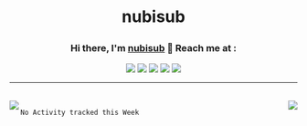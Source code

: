 # <p align = "center">nubisub</p>

### <p align = "center">Hi there, I'm [nubisub](https://nubisub.xyz) 👋 Reach me at :</p>

<div align = "center">

[<img src="https://img.shields.io/badge/Facebook-%231877F2.svg?style=for-the-badge&logo=Facebook&logoColor=white" />](#)
[<img src="https://img.shields.io/badge/Gmail-D14836?style=for-the-badge&logo=gmail&logoColor=white" />](#)
[<img src="https://img.shields.io/badge/linkedin-%230077B5.svg?style=for-the-badge&logo=linkedin&logoColor=white" />](#)
[<img src="https://img.shields.io/badge/Reddit-FF4500?style=for-the-badge&logo=reddit&logoColor=white" />](#)
[<img src="https://img.shields.io/badge/YouTube-%23FF0000.svg?style=for-the-badge&logo=YouTube&logoColor=white" />](#)

</div>

---

<br>

<div>
<a href="#">
  <img align="left" src="https://github-readme-stats.vercel.app/api?username=nubisub&show_icons=true&theme=react&line_height=33" />
</a>
<a href="#">
  <img align="right" src="https://github-readme-stats.vercel.app/api/top-langs/?username=nubisub&theme=react" />
</a>
</div>

<!--START_SECTION:waka-->
```text
No Activity tracked this Week
```
<!--END_SECTION:waka-->
